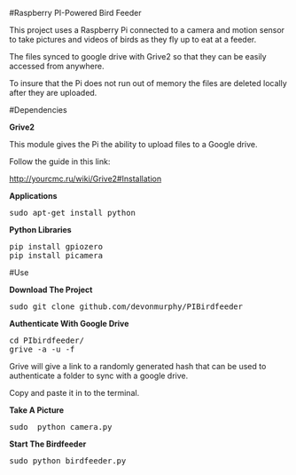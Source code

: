 #Raspberry PI-Powered Bird Feeder

This project uses a Raspberry Pi connected to a camera and motion sensor to take pictures and videos of birds as they fly up to eat at a feeder.

The files synced to google drive with Grive2 so that they can be easily accessed from anywhere.

To insure that the Pi does not run out of memory the files are deleted locally after they are uploaded.

#Dependencies

**Grive2**

This module gives the Pi the ability to upload files to a Google drive.

Follow the guide in this link:

http://yourcmc.ru/wiki/Grive2#Installation

**Applications**
<pre>
sudo apt-get install python
</pre>

**Python Libraries**
<pre>
pip install gpiozero
pip install picamera
</pre>

#Use

**Download The Project**
<pre>
sudo git clone github.com/devonmurphy/PIBirdfeeder
</pre>
**Authenticate With Google Drive**
<pre>
cd PIbirdfeeder/
grive -a -u -f
</pre>
Grive will give a link to a randomly generated hash that can be used to authenticate a folder to sync with a google drive.

Copy and paste it in to the terminal.

**Take A Picture**
<pre>
sudo  python camera.py
</pre>
**Start The Birdfeeder**
<pre>
sudo python birdfeeder.py
</pre>

